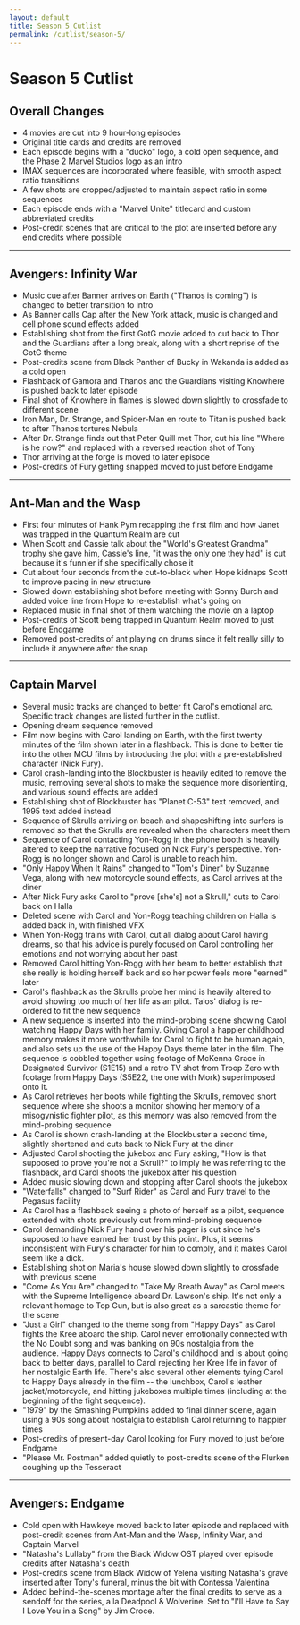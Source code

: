 ```yaml
---
layout: default
title: Season 5 Cutlist
permalink: /cutlist/season-5/
---
```


# Season 5 Cutlist

## Overall Changes
- 4 movies are cut into 9 hour-long episodes
- Original title cards and credits are removed
- Each episode begins with a "ducko" logo, a cold open sequence, and the Phase 2 Marvel Studios logo as an intro
- IMAX sequences are incorporated where feasible, with smooth aspect ratio transitions
- A few shots are cropped/adjusted to maintain aspect ratio in some sequences
- Each episode ends with a "Marvel Unite" titlecard and custom abbreviated credits
- Post-credit scenes that are critical to the plot are inserted before any end credits where possible

* * *

## Avengers: Infinity War
- Music cue after Banner arrives on Earth ("Thanos is coming") is changed to better transition to intro
- As Banner calls Cap after the New York attack, music is changed and cell phone sound effects added
- Establishing shot from the first GotG movie added to cut back to Thor and the Guardians after a long break, along with a short reprise of the GotG theme
- Post-credits scene from Black Panther of Bucky in Wakanda is added as a cold open
- Flashback of Gamora and Thanos and the Guardians visiting Knowhere is pushed back to later episode
- Final shot of Knowhere in flames is slowed down slightly to crossfade to different scene
- Iron Man, Dr. Strange, and Spider-Man en route to Titan is pushed back to after Thanos tortures Nebula
- After Dr. Strange finds out that Peter Quill met Thor, cut his line "Where is he now?" and replaced with a reversed reaction shot of Tony
- Thor arriving at the forge is moved to later episode
- Post-credits of Fury getting snapped moved to just before Endgame

* * *

## Ant-Man and the Wasp
- First four minutes of Hank Pym recapping the first film and how Janet was trapped in the Quantum Realm are cut
- When Scott and Cassie talk about the "World's Greatest Grandma" trophy she gave him, Cassie's line, "it was the only one they had" is cut because it's funnier if she specifically chose it
- Cut about four seconds from the cut-to-black when Hope kidnaps Scott to improve pacing in new structure
- Slowed down establishing shot before meeting with Sonny Burch and added voice line from Hope to re-establish what's going on
- Replaced music in final shot of them watching the movie on a laptop
- Post-credits of Scott being trapped in Quantum Realm moved to just before Endgame
- Removed post-credits of ant playing on drums since it felt really silly to include it anywhere after the snap

* * *

## Captain Marvel
- Several music tracks are changed to better fit Carol's emotional arc. Specific track changes are listed further in the cutlist.
- Opening dream sequence removed
- Film now begins with Carol landing on Earth, with the first twenty minutes of the film shown later in a flashback. This is done to better tie into the other MCU films by introducing the plot with a pre-established character (Nick Fury).
- Carol crash-landing into the Blockbuster is heavily edited to remove the music, removing several shots to make the sequence more disorienting, and various sound effects are added
- Establishing shot of Blockbuster has "Planet C-53" text removed, and 1995 text added instead
- Sequence of Skrulls arriving on beach and shapeshifting into surfers is removed so that the Skrulls are revealed when the characters meet them
- Sequence of Carol contacting Yon-Rogg in the phone booth is heavily altered to keep the narrative focused on Nick Fury's perspective. Yon-Rogg is no longer shown and Carol is unable to reach him.
- "Only Happy When It Rains" changed to "Tom's Diner" by Suzanne Vega, along with new motorcycle sound effects, as Carol arrives at the diner
- After Nick Fury asks Carol to "prove [she's] not a Skrull," cuts to Carol back on Halla
- Deleted scene with Carol and Yon-Rogg teaching children on Halla is added back in, with finished VFX
- When Yon-Rogg trains with Carol, cut all dialog about Carol having dreams, so that his advice is purely focused on Carol controlling her emotions and not worrying about her past
- Removed Carol hitting Yon-Rogg with her beam to better establish that she really is holding herself back and so her power feels more "earned" later
- Carol's flashback as the Skrulls probe her mind is heavily altered to avoid showing too much of her life as an pilot. Talos' dialog is re-ordered to fit the new sequence
- A new sequence is inserted into the mind-probing scene showing Carol watching Happy Days with her family. Giving Carol a happier childhood memory makes it more worthwhile for Carol to fight to be human again, and also sets up the use of the Happy Days theme later in the film. The sequence is cobbled together using footage of McKenna Grace in Designated Survivor (S1E15) and a retro TV shot from Troop Zero with footage from Happy Days (S5E22, the one with Mork) superimposed onto it.
- As Carol retrieves her boots while fighting the Skrulls, removed short sequence where she shoots a monitor showing her memory of a misogynistic fighter pilot, as this memory was also removed from the mind-probing sequence
- As Carol is shown crash-landing at the Blockbuster a second time, slightly shortened and cuts back to Nick Fury at the diner
- Adjusted Carol shooting the jukebox and Fury asking, "How is that supposed to prove you're not a Skrull?" to imply he was referring to the flashback, and Carol shoots the jukebox after his question
- Added music slowing down and stopping after Carol shoots the jukebox
- "Waterfalls" changed to "Surf Rider" as Carol and Fury travel to the Pegasus facility
- As Carol has a flashback seeing a photo of herself as a pilot, sequence extended with shots previously cut from mind-probing sequence
- Carol demanding Nick Fury hand over his pager is cut since he's supposed to have earned her trust by this point. Plus, it seems inconsistent with Fury's character for him to comply, and it makes Carol seem like a dick.
- Establishing shot on Maria's house slowed down slightly to crossfade with previous scene
- "Come As You Are" changed to "Take My Breath Away" as Carol meets with the Supreme Intelligence aboard Dr. Lawson's ship. It's not only a relevant homage to Top Gun, but is also great as a sarcastic theme for the scene
- "Just a Girl" changed to the theme song from "Happy Days" as Carol fights the Kree aboard the ship. Carol never emotionally connected with the No Doubt song and was banking on 90s nostalgia from the audience. Happy Days connects to Carol's childhood and is about going back to better days, parallel to Carol rejecting her Kree life in favor of her nostalgic Earth life. There's also several other elements tying Carol to Happy Days already in the film -- the lunchbox, Carol's leather jacket/motorcycle, and hitting jukeboxes multiple times (including at the beginning of the fight sequence).
- "1979" by the Smashing Pumpkins added to final dinner scene, again using a 90s song about nostalgia to establish Carol returning to happier times
- Post-credits of present-day Carol looking for Fury moved to just before Endgame
- "Please Mr. Postman" added quietly to post-credits scene of the Flurken coughing up the Tesseract

* * *

## Avengers: Endgame
- Cold open with Hawkeye moved back to later episode and replaced with post-credit scenes from Ant-Man and the Wasp, Infinity War, and Captain Marvel
- "Natasha's Lullaby" from the Black Widow OST played over episode credits after Natasha's death
- Post-credits scene from Black Widow of Yelena visiting Natasha's grave inserted after Tony's funeral, minus the bit with Contessa Valentina
- Added behind-the-scenes montage after the final credits to serve as a sendoff for the series, a la Deadpool & Wolverine. Set to "I'll Have to Say I Love You in a Song" by Jim Croce.